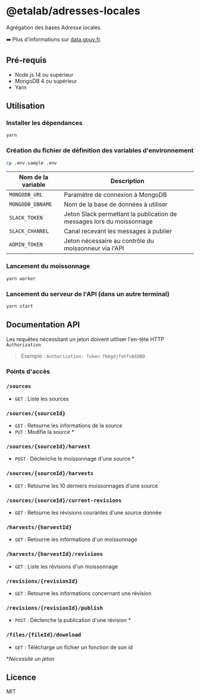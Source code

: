 # @etalab/adresses-locales

Agrégation des bases Adresse locales

➡️ Plus d'informations sur [data.gouv.fr](https://www.data.gouv.fr/fr/datasets/5cc718ff634f4170dd8ba0ca/).

## Pré-requis

* Node.js 14 ou supérieur
* MongoDB 4 ou supérieur
* Yarn

## Utilisation

### Installer les dépendances

```bash
yarn
```

### Création du fichier de définition des variables d'environnement
```bash
cp .env.sample .env
```

| Nom de la variable | Description |
| --- | --- |
| `MONGODB_URL` | Paramètre de connexion à MongoDB |
| `MONGODB_DBNAME` | Nom de la base de données à utiliser |
| `SLACK_TOKEN` | Jeton Slack permettant la publication de messages lors du moissonnage |
| `SLACK_CHANNEL` | Canal recevant les messages à publier |
| `ADMIN_TOKEN` | Jeton nécessaire au contrôle du moissonneur via l'API |

### Lancement du moissonnage
```bash
yarn worker
```

### Lancement du serveur de l'API (dans un autre terminal)
```bash
yarn start
```

## Documentation API

Les requêtes nécessitant un jeton doivent utiliser l'en-tête HTTP `Authorization`
>Exemple :
>`Authorization: Token f66gdjfehfv66DBD`

### Points d'accès

### `/sources`
- `GET` : Liste les sources

### `/sources/{sourceId}`
- `GET` : Retourne les informations de la source
- `PUT` : Modifie la source *

### `/sources/{sourceId}/harvest`
- `POST` : Déclenche le moissonnage d'une source *

### `/sources/{sourceId}/harvests`
- `GET` : Retourne les 10 derniers moissonnages d'une source

### `/sources/{sourceId}/current-revisions`
- `GET` : Retourne les révisions courantes d'une source donnée

### `/harvests/{harvestId}`
- `GET` : Retourne les informations d'un moissonnage

### `/harvests/{harvestId}/revisions`
- `GET` : Liste les révisions d'un moissonnage

### `/revisions/{revisionId}`
- `GET` : Retourne les informations concernant une révision

### `/revisions/{revisionId}/publish`
- `POST` : Déclenche la publication d'une révision *

### `/files/{fileId}/download`
- `GET` : Télécharge un fichier un fonction de son id

**Nécessite un jeton*

## Licence

MIT
